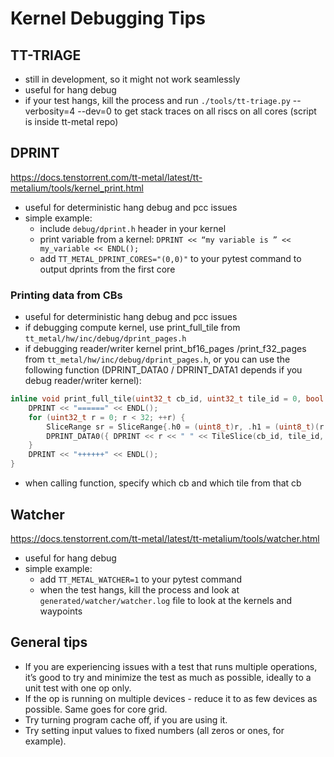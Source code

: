 # Kernel Debugging Tips

## TT-TRIAGE

* still in development, so it might not work seamlessly
* useful for hang debug
* if your test hangs, kill the process and run `./tools/tt-triage.py` --verbosity=4 --dev=0 to get stack traces on all riscs on all cores (script is inside tt-metal repo)


## DPRINT

https://docs.tenstorrent.com/tt-metal/latest/tt-metalium/tools/kernel_print.html

* useful for deterministic hang debug and pcc issues
* simple example:
    * include `debug/dprint.h` header in your kernel
    * print variable from a kernel: `DPRINT << “my variable is ” << my_variable << ENDL();`  
    * add `TT_METAL_DPRINT_CORES="(0,0)"`  to your pytest command to output dprints from the first core


### Printing data from CBs

* useful for deterministic hang debug and pcc issues
* if debugging compute kernel, use print_full_tile  from `tt_metal/hw/inc/debug/dprint_pages.h `
* if debugging reader/writer kernel print_bf16_pages /print_f32_pages from `tt_metal/hw/inc/debug/dprint_pages.h`, or you can use the following function (DPRINT_DATA0 / DPRINT_DATA1 depends if you debug reader/writer kernel):
```cpp
inline void print_full_tile(uint32_t cb_id, uint32_t tile_id = 0, bool untilize = false) {
    DPRINT << "======" << ENDL();
    for (uint32_t r = 0; r < 32; ++r) {
        SliceRange sr = SliceRange{.h0 = (uint8_t)r, .h1 = (uint8_t)(r + 1), .hs = 1, .w0 = 0, .w1 = 32, .ws = 1};
        DPRINT_DATA0({ DPRINT << r << " " << TileSlice(cb_id, tile_id, sr, true, untilize) << ENDL(); });
    }
    DPRINT << "++++++" << ENDL();
}
```
* when calling function, specify which cb and which tile from that cb

## Watcher

https://docs.tenstorrent.com/tt-metal/latest/tt-metalium/tools/watcher.html

* useful for hang debug
* simple example:
    * add `TT_METAL_WATCHER=1` to your pytest command
    * when the test hangs, kill the process and look at `generated/watcher/watcher.log` file to look at the kernels and waypoints


## General tips

* If you are experiencing issues with a test that runs multiple operations, it’s good to try and minimize the test as much as possible, ideally to a unit test with one op only.
* If the op is running on multiple devices - reduce it to as few devices as possible. Same goes for core grid.
* Try turning program cache off, if you are using it.
* Try setting input values to fixed numbers (all zeros or ones, for example).
